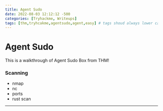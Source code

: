 ```yaml
---
title: Agent Sudo
date: 2022-08-03 12:12:12 -500
categories: [Tryhackme, Writeups]
tags: [thm,tryhcakme,agentsudo,agent,easy] # tags shoud always lower cae
---
```



# Agent Sudo

This is a walkthrough of Agent Sudo Box from THM!


### Scanning 

* nmap
* nc
* ports
* rust scan






***

